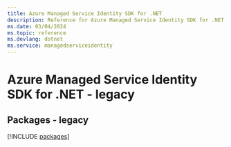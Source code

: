 ```yaml
---
title: Azure Managed Service Identity SDK for .NET
description: Reference for Azure Managed Service Identity SDK for .NET
ms.date: 03/04/2024
ms.topic: reference
ms.devlang: dotnet
ms.service: managedserviceidentity
---
```

# Azure Managed Service Identity SDK for .NET - legacy
## Packages - legacy
[!INCLUDE [packages](managed-service-identity-index.md)]